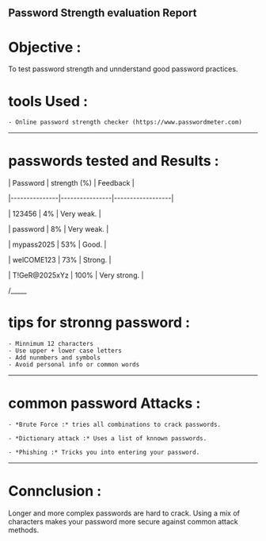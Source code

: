## Password Strength evaluation Report

# Objective :
To test password strength and unnderstand good password practices.

# tools Used :

    - Online password strength checker (https://www.passwordmeter.com)
    
_____

# passwords tested and Results :

| Password      | strength (%)   | Feedback         |

|---------------|----------------|------------------|

| 123456        | 4%             | Very weak.       |

| password      | 8%             | Very weak.       |

| mypass2025    | 53%            | Good.            |

| welCOME123    | 73%            | Strong.          |

| T!GeR@2025xYz | 100%           | Very strong.     |

/_____

# tips for stronng password :
    - Minnimum 12 characters
    - Use upper + lower case letters
    - Add nunmbers and symbols
    - Avoid personal info or common words
    
___

# common password Attacks :

    - *Brute Force :* tries all combinations to crack passwords.
    
    - *Dictionary attack :* Uses a list of knnown passwords.
    
    - *Phishing :* Tricks you into entering your password.
    
_____

# Connclusion : 

Longer and more complex passwords are hard to crack. Using a mix of characters makes your password more secure against common attack methods.
